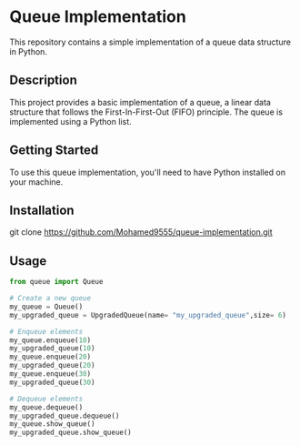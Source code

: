 # Queue Implementation

This repository contains a simple implementation of a queue data structure in Python.

## Description

This project provides a basic implementation of a queue, a linear data structure that follows the First-In-First-Out (FIFO) principle. The queue is implemented using a Python list.

## Getting Started

To use this queue implementation, you'll need to have Python installed on your machine.

## Installation
git clone https://github.com/Mohamed9555/queue-implementation.git

## Usage

```python
from queue import Queue

# Create a new queue
my_queue = Queue()
my_upgraded_queue = UpgradedQueue(name= "my_upgraded_queue",size= 6)

# Enqueue elements
my_queue.enqueue(10)
my_upgraded_queue(10)
my_queue.enqueue(20)
my_upgraded_queue(20)
my_queue.enqueue(30)
my_upgraded_queue(30)

# Dequeue elements
my_queue.dequeue()
my_upgraded_queue.dequeue()
my_queue.show_queue()
my_upgraded_queue.show_queue()
```

